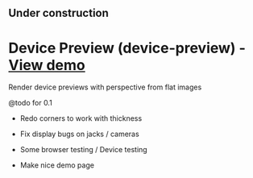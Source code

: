 ## Under construction

# Device Preview (device-preview) - [View demo](https://ianhan.com/library/device-preview)

Render device previews with perspective from flat images

@todo for 0.1

- Redo corners to work with thickness
- Fix display bugs on jacks / cameras

- Some browser testing / Device testing

- Make nice demo page